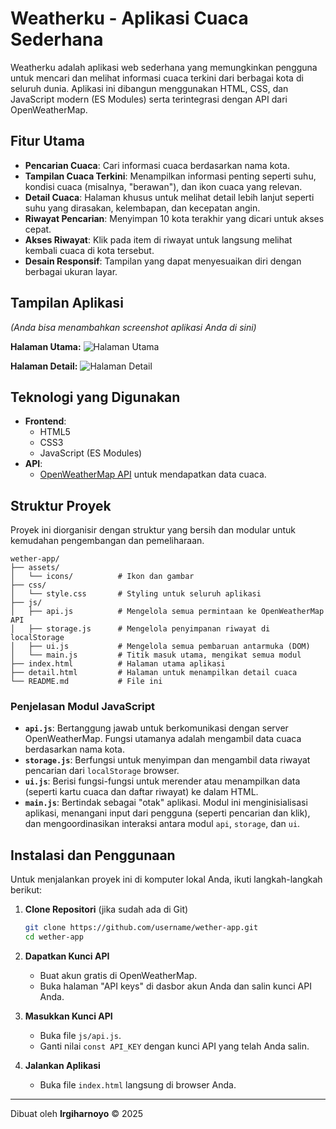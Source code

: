 # Weatherku - Aplikasi Cuaca Sederhana

Weatherku adalah aplikasi web sederhana yang memungkinkan pengguna untuk mencari dan melihat informasi cuaca terkini dari berbagai kota di seluruh dunia. Aplikasi ini dibangun menggunakan HTML, CSS, dan JavaScript modern (ES Modules) serta terintegrasi dengan API dari OpenWeatherMap.

## Fitur Utama

- **Pencarian Cuaca**: Cari informasi cuaca berdasarkan nama kota.
- **Tampilan Cuaca Terkini**: Menampilkan informasi penting seperti suhu, kondisi cuaca (misalnya, "berawan"), dan ikon cuaca yang relevan.
- **Detail Cuaca**: Halaman khusus untuk melihat detail lebih lanjut seperti suhu yang dirasakan, kelembapan, dan kecepatan angin.
- **Riwayat Pencarian**: Menyimpan 10 kota terakhir yang dicari untuk akses cepat.
- **Akses Riwayat**: Klik pada item di riwayat untuk langsung melihat kembali cuaca di kota tersebut.
- **Desain Responsif**: Tampilan yang dapat menyesuaikan diri dengan berbagai ukuran layar.

## Tampilan Aplikasi

*(Anda bisa menambahkan screenshot aplikasi Anda di sini)*

**Halaman Utama:**
![Halaman Utama](https://via.placeholder.com/400x250.png?text=Tampilan+Halaman+Utama)

**Halaman Detail:**
![Halaman Detail](https://via.placeholder.com/400x250.png?text=Tampilan+Halaman+Detail)

## Teknologi yang Digunakan

- **Frontend**:
  - HTML5
  - CSS3
  - JavaScript (ES Modules)
- **API**:
  - [OpenWeatherMap API](https://openweathermap.org/api) untuk mendapatkan data cuaca.

## Struktur Proyek

Proyek ini diorganisir dengan struktur yang bersih dan modular untuk kemudahan pengembangan dan pemeliharaan.

```
wether-app/
├── assets/
│   └── icons/          # Ikon dan gambar
├── css/
│   └── style.css       # Styling untuk seluruh aplikasi
├── js/
│   ├── api.js          # Mengelola semua permintaan ke OpenWeatherMap API
│   ├── storage.js      # Mengelola penyimpanan riwayat di localStorage
│   ├── ui.js           # Mengelola semua pembaruan antarmuka (DOM)
│   └── main.js         # Titik masuk utama, mengikat semua modul
├── index.html          # Halaman utama aplikasi
├── detail.html         # Halaman untuk menampilkan detail cuaca
└── README.md           # File ini
```

### Penjelasan Modul JavaScript

- **`api.js`**: Bertanggung jawab untuk berkomunikasi dengan server OpenWeatherMap. Fungsi utamanya adalah mengambil data cuaca berdasarkan nama kota.
- **`storage.js`**: Berfungsi untuk menyimpan dan mengambil data riwayat pencarian dari `localStorage` browser.
- **`ui.js`**: Berisi fungsi-fungsi untuk merender atau menampilkan data (seperti kartu cuaca dan daftar riwayat) ke dalam HTML.
- **`main.js`**: Bertindak sebagai "otak" aplikasi. Modul ini menginisialisasi aplikasi, menangani input dari pengguna (seperti pencarian dan klik), dan mengoordinasikan interaksi antara modul `api`, `storage`, dan `ui`.

## Instalasi dan Penggunaan

Untuk menjalankan proyek ini di komputer lokal Anda, ikuti langkah-langkah berikut:

1.  **Clone Repositori** (jika sudah ada di Git)
    ```bash
    git clone https://github.com/username/wether-app.git
    cd wether-app
    ```
2.  **Dapatkan Kunci API**
    - Buat akun gratis di OpenWeatherMap.
    - Buka halaman "API keys" di dasbor akun Anda dan salin kunci API Anda.

3.  **Masukkan Kunci API**
    - Buka file `js/api.js`.
    - Ganti nilai `const API_KEY` dengan kunci API yang telah Anda salin.

4.  **Jalankan Aplikasi**
    - Buka file `index.html` langsung di browser Anda.

---

Dibuat oleh **Irgiharnoyo** &copy; 2025